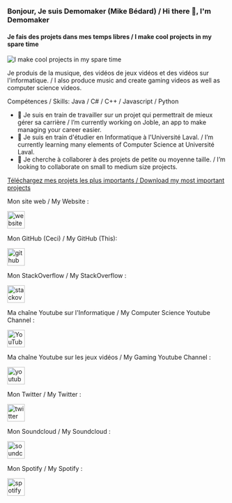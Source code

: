 ### Bonjour, Je suis Demomaker (Mike Bédard) / Hi there 👋, I'm Demomaker
#### Je fais des projets dans mes temps libres / I make cool projects in my spare time
![I make cool projects in my spare time](https://user-images.githubusercontent.com/18319764/98472266-fa7e8d80-21bf-11eb-87c0-81f1076a323b.png)

Je produis de la musique, des vidéos de jeux vidéos et des vidéos sur l'informatique. / I also produce music and create gaming videos as well as computer science videos.

Compétences / Skills: Java / C# / C++ / Javascript / Python

- 🔭 Je suis en train de travailler sur un projet qui permettrait de mieux gérer sa carrière / I’m currently working on Joble, an app to make managing your career easier. 
- 🌱 Je suis en train d'étudier en Informatique à l'Université Laval. / I’m currently learning many elements of Computer Science at Université Laval. 
- 👯 Je cherche à collaborer à des projets de petite ou moyenne taille. / I’m looking to collaborate on small to medium size projects. 

[Téléchargez mes projets les plus importants / Download my most important projects](https://demomaker.github.io/GitHubRepoDownloader/?repo=https%3A%2F%2Fgithub.com%2FDemomaker%2FGitHubRepoDownloader%2Bhttps%3A%2F%2Fgithub.com%2FDemomaker%2FDAG%2Bhttps%3A%2F%2Fgithub.com%2FDemomaker%2FSimpleCalculatorElectronJS%2Bhttps%3A%2F%2Fgithub.com%2FDemomaker%2FM-r-k%2Bhttps%3A%2F%2Fgithub.com%2FDemomaker%2FLevelCreator%2Bhttps%3A%2F%2Fgithub.com%2FDemomaker%2FOffline-Video-Library%2Bhttps%3A%2F%2Fgithub.com%2FDemomaker%2FTalesOfBlemblemia)

Mon site web / My Website :

[<img src='https://cdn.jsdelivr.net/npm/simple-icons@3.0.1/icons/icloud.svg' alt='website' height='40'>](https://social.demomaker.net)  

Mon GitHub (Ceci) / My GitHub (This):

[<img src='https://cdn.jsdelivr.net/npm/simple-icons@3.0.1/icons/github.svg' alt='github' height='40'>](https://github.com/Demomaker)  

Mon StackOverflow / My StackOverflow :

[<img src='https://cdn.jsdelivr.net/npm/simple-icons@3.0.1/icons/stackoverflow.svg' alt='stackoverflow' height='40'>](https://stackoverflow.com/users/12732995/demomaker)  

Ma chaîne Youtube sur l'Informatique / My Computer Science Youtube Channel : 

[<img src='https://cdn.jsdelivr.net/npm/simple-icons@3.0.1/icons/youtube.svg' alt='YouTube' height='40'>](https://www.youtube.com/channel/DemomakerMinecraft)  

Ma chaîne Youtube sur les jeux vidéos / My Gaming Youtube Channel :

[<img src='https://cdn.jsdelivr.net/npm/simple-icons@3.0.1/icons/youtube.svg' alt='youtube' height='40'>](https://www.youtube.com/channel/DemomakerMinecraftYT)  

Mon Twitter / My Twitter :

[<img src='https://cdn.jsdelivr.net/npm/simple-icons@3.0.1/icons/twitter.svg' alt='twitter' height='40'>](https://twitter.com/DemomakerMC)  

Mon Soundcloud / My Soundcloud :

[<img src='https://cdn.jsdelivr.net/npm/simple-icons@3.0.1/icons/soundcloud.svg' alt='soundcloud' height='40'>](https://www.soundcloud.com/Demomaker) 

Mon Spotify / My Spotify :

[<img src='https://cdn.jsdelivr.net/npm/simple-icons@3.0.1/icons/spotify.svg' alt='spotify' height='40'>](https://open.spotify.com/artist/5e5vTdMBl20CuMRhcQSLPz)



